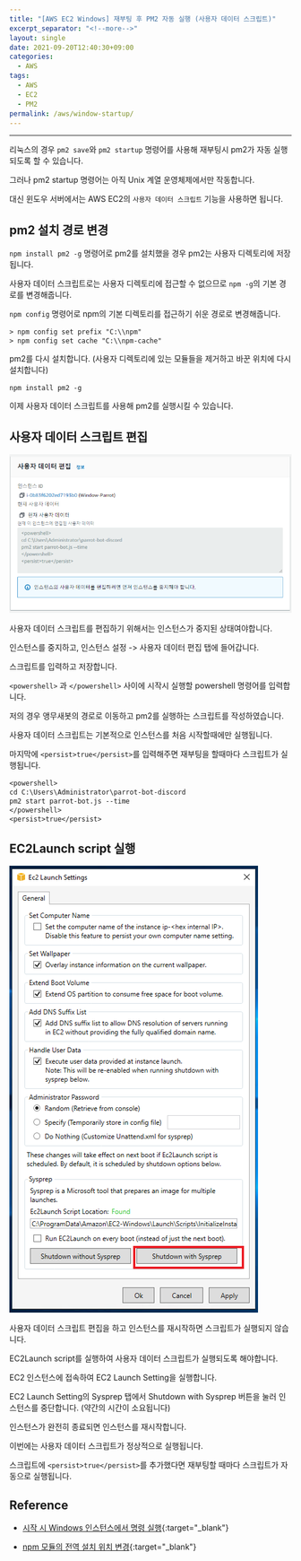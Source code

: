 ```yaml
---
title: "[AWS EC2 Windows] 재부팅 후 PM2 자동 실행 (사용자 데이터 스크립트)"
excerpt_separator: "<!--more-->"
layout: single
date: 2021-09-20T12:40:30+09:00
categories:
  - AWS
tags:
  - AWS
  - EC2
  - PM2
permalink: /aws/window-startup/
---
```

---
리눅스의 경우 `pm2 save`와 `pm2 startup` 명령어를 사용해 재부팅시 pm2가 자동 실행되도록 할 수 있습니다.

그러나 pm2 startup 명령어는 아직 Unix 계열 운영체제에서만 작동합니다.

대신 윈도우 서버에서는 AWS EC2의 `사용자 데이터 스크립트` 기능을 사용하면 됩니다.
<!--more-->

## pm2 설치 경로 변경

`npm install pm2 -g` 명령어로 pm2를 설치했을 경우 pm2는 사용자 디렉토리에 저장됩니다.

사용자 데이터 스크립트로는 사용자 디렉토리에 접근할 수 없으므로 `npm -g`의 기본 경로를 변경해줍니다.

`npm config` 명령어로 npm의 기본 디렉토리를 접근하기 쉬운 경로로 변경해줍니다.

```
> npm config set prefix "C:\\npm"
> npm config set cache "C:\\npm-cache"
```

pm2를 다시 설치합니다. (사용자 디렉토리에 있는 모듈들을 제거하고 바꾼 위치에 다시 설치합니다)

```
npm install pm2 -g
```

이제 사용자 데이터 스크립트를 사용해 pm2를 실행시킬 수 있습니다.

## 사용자 데이터 스크립트 편집

![User Data Script](/assets/post-images/window-startup/user-data.png)

사용자 데이터 스크립트를 편집하기 위해서는 인스턴스가 중지된 상태여야합니다.

인스턴스를 중지하고, 인스턴스 설정 -> 사용자 데이터 편집 탭에 들어갑니다.

스크립트를 입력하고 저장합니다.

`<powershell>` 과 `</powershell>` 사이에 시작시 실행할 powershell 명령어를 입력합니다.

저의 경우 앵무새봇의 경로로 이동하고 pm2를 실행하는 스크립트를 작성하였습니다.

사용자 데이터 스크립트는 기본적으로 인스턴스를 처음 시작할때에만 실행됩니다.

마지막에 `<persist>true</persist>`를 입력해주면 재부팅을 할때마다 스크립트가 실행됩니다.

```
<powershell>
cd C:\Users\Administrator\parrot-bot-discord
pm2 start parrot-bot.js --time
</powershell>
<persist>true</persist>
```

## EC2Launch script 실행

![User Data Script](/assets/post-images/window-startup/ec2-launch-setting.png)

사용자 데이터 스크립트 편집을 하고 인스턴스를 재시작하면 스크립트가 실행되지 않습니다.

EC2Launch script를 실행하여 사용자 데이터 스크립트가 실행되도록 해야합니다.

EC2 인스턴스에 접속하여 EC2 Launch Setting을 실행합니다.

EC2 Launch Setting의 Sysprep 탭에서 Shutdown with Sysprep 버튼을 눌러 인스턴스를 중단합니다. (약간의 시간이 소요됩니다)

인스턴스가 완전히 종료되면 인스턴스를 재시작합니다.

이번에는 사용자 데이터 스크립트가 정상적으로 실행됩니다.

스크립트에 `<persist>true</persist>`를 추가했다면 재부팅할 때마다 스크립트가 자동으로 실행됩니다.

## Reference

* [시작 시 Windows 인스턴스에서 명령 실행](https://docs.aws.amazon.com/ko_kr/AWSEC2/latest/WindowsGuide/ec2-windows-user-data.html){:target="_blank"}

* [npm 모듈의 전역 설치 위치 변경](https://soooprmx.com/npm-%EB%AA%A8%EB%93%88%EC%9D%98-%EC%A0%84%EC%97%AD-%EC%84%A4%EC%B9%98-%EC%9C%84%EC%B9%98-%EB%B3%80%EA%B2%BD/){:target="_blank"}
